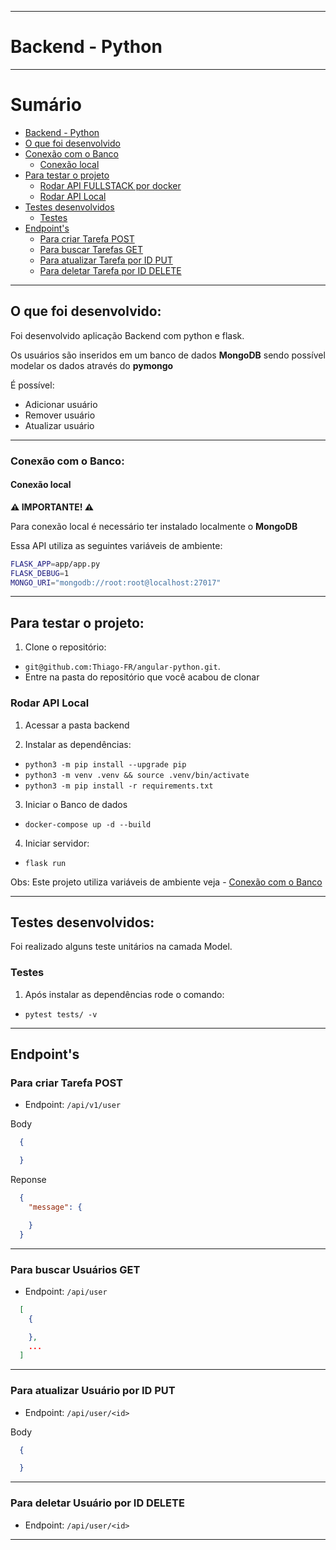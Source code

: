 
---

# Backend - Python <a name="boas-vindas-ao-repositório"></a>

---

# Sumário

- [Backend - Python](#boas-vindas-ao-repositório)
- [O que foi desenvolvido](#o-que-foi-desenvolvido)
- [Conexão com o Banco](#conexao-db)
  - [Conexão local](#conexao-local)
- [Para testar o projeto](#testar-o-projeto)
  - [Rodar API FULLSTACK por docker](#via-docker-fullstack)
  - [Rodar API Local](#via-local)
- [Testes desenvolvidos](#tdd)
  - [Testes](#tdd-1)
- [Endpoint's](#endpoint)
  - [Para criar Tarefa POST](#user-post)
  - [Para buscar Tarefas GET](#user-get)
  - [Para atualizar Tarefa por ID PUT](#user-put)
  - [Para deletar Tarefa por ID DELETE](#user-delete)

---

## O que foi desenvolvido: <a name="o-que-foi-desenvolvido"></a>

  Foi desenvolvido aplicação Backend com python e flask.

  Os usuários são inseridos em um banco de dados **MongoDB** sendo possível modelar os dados através do **pymongo**

  É possível:
   - Adicionar usuário
   - Remover usuário
   - Atualizar usuário

---

### Conexão com o Banco: <a name="conexao-db"></a>

#### Conexão local <a name="conexao-local"></a>

**⚠️ IMPORTANTE! ⚠️**

Para conexão local é necessário ter instalado localmente o **MongoDB**

Essa API utiliza as seguintes variáveis de ambiente:

```sh
FLASK_APP=app/app.py
FLASK_DEBUG=1
MONGO_URI="mongodb://root:root@localhost:27017"
```

---

## Para testar o projeto: <a name="testar-o-projeto"></a>

1. Clone o repositório:
  * `git@github.com:Thiago-FR/angular-python.git`.
  * Entre na pasta do repositório que você acabou de clonar


### Rodar API Local <a name="via-local"></a>
1. Acessar a pasta backend

2. Instalar as dependências:
  * `python3 -m pip install --upgrade pip`
  * `python3 -m venv .venv && source .venv/bin/activate`
  * `python3 -m pip install -r requirements.txt`

3. Iniciar o Banco de dados
  * `docker-compose up -d --build`

4. Iniciar servidor:
  * `flask run`

Obs: Este projeto utiliza variáveis de ambiente veja - [Conexão com o Banco](#conexao-db)

---

## Testes desenvolvidos: <a name="tdd"></a>

Foi realizado alguns teste unitários na camada Model.

### Testes <a name="tdd-1"></a>

1. Após instalar as dependências rode o comando:
  * `pytest tests/ -v`

---

## Endpoint's <a name="endpoint"></a>

### Para criar Tarefa POST <a name="user-post"></a>

* Endpoint: `/api/v1/user`

Body
```json
  { 

  }
 ```

Reponse
```json
  {
    "message": {

    }
  }
```
---

### Para buscar Usuários GET <a name="user-get"></a>

* Endpoint: `/api/user`

```json
  [
    {

    },
    ...
  ]
```
---

### Para atualizar Usuário por ID PUT <a name="user-put"></a>

* Endpoint: `/api/user/<id>`

Body
```json
  {

  }
```
---

### Para deletar Usuário por ID DELETE <a name="user-delete"></a>

* Endpoint: `/api/user/<id>`

---
